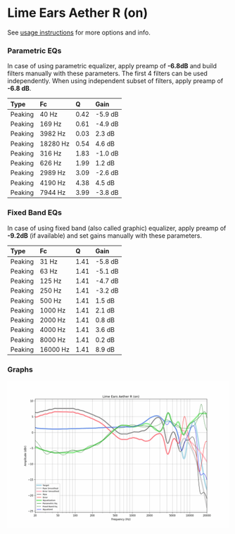 # Lime Ears Aether R (on)
See [usage instructions](https://github.com/jaakkopasanen/AutoEq#usage) for more options and info.

### Parametric EQs
In case of using parametric equalizer, apply preamp of **-6.8dB** and build filters manually
with these parameters. The first 4 filters can be used independently.
When using independent subset of filters, apply preamp of **-6.8 dB**.

| Type    | Fc       |    Q | Gain    |
|:--------|:---------|:-----|:--------|
| Peaking | 40 Hz    | 0.42 | -5.9 dB |
| Peaking | 169 Hz   | 0.61 | -4.9 dB |
| Peaking | 3982 Hz  | 0.03 | 2.3 dB  |
| Peaking | 18280 Hz | 0.54 | 4.6 dB  |
| Peaking | 316 Hz   | 1.83 | -1.0 dB |
| Peaking | 626 Hz   | 1.99 | 1.2 dB  |
| Peaking | 2989 Hz  | 3.09 | -2.6 dB |
| Peaking | 4190 Hz  | 4.38 | 4.5 dB  |
| Peaking | 7944 Hz  | 3.99 | -3.8 dB |

### Fixed Band EQs
In case of using fixed band (also called graphic) equalizer, apply preamp of **-9.2dB**
(if available) and set gains manually with these parameters.

| Type    | Fc       |    Q | Gain    |
|:--------|:---------|:-----|:--------|
| Peaking | 31 Hz    | 1.41 | -5.8 dB |
| Peaking | 63 Hz    | 1.41 | -5.1 dB |
| Peaking | 125 Hz   | 1.41 | -4.7 dB |
| Peaking | 250 Hz   | 1.41 | -3.2 dB |
| Peaking | 500 Hz   | 1.41 | 1.5 dB  |
| Peaking | 1000 Hz  | 1.41 | 2.1 dB  |
| Peaking | 2000 Hz  | 1.41 | 0.8 dB  |
| Peaking | 4000 Hz  | 1.41 | 3.6 dB  |
| Peaking | 8000 Hz  | 1.41 | 0.2 dB  |
| Peaking | 16000 Hz | 1.41 | 8.9 dB  |

### Graphs
![](./Lime%20Ears%20Aether%20R%20(on).png)